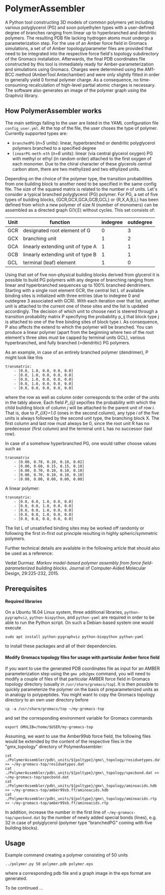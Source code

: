 # PolymerAssembler

A Python tool constructing 3D models of common polymers yet including various polyglycerol (PG) and soon polyethylen types with a user-defined degree of branches ranging from linear up to hyperbranched and dendritic polymers. The resulting PDB file lacking hydrogen atoms must undergo a parameterization step. For the use of an Amber force field in Gromacs simulations, a set of of Amber topology/parameter files are provided that need to be integrated into the respective force field's topology subdirectory of the Gromacs installation. Afterwards, the final PDB coordinates file constructed by this tool is immediately ready for Amber-parameterization and simulations using Gromacs. Charges were determined using the AM1-BCC method (AmberTool Antechamber) and were only slightly fitted in order to generally yield 0 formal polymer charge. As a consequence, no time-consuming recalculation of high-level partial atomic charges is necessary. The software also generates an image of the polymer graph using the Graphviz library.
 

How PolymerAssembler works
--------------------------

The main settings falling to the user are listed in the YAML configuration file `config_user.yml`. At the top of the file, the user choses the type of polymer. Currently supported types are:

- `branchedPG` (*n=5* units): linear, hyperbranched or dendritic polyglycerol polymers branched to a specified degree
- `linearPG-meth-eth` (*n=6* units): linear (via central glycerol oxygen) PG with methyl or ethyl (in random order) attached to the first oxygen of each monomer. Due to the chiral character of these glycerols central carbon atom, there are two methylized and two ethylized units. 

Depending on the choice of the polymer type, the transition probabilities from one building block to another need to be specified in the same config file. The size of the squared matrix is related to the number *n* of units. Let's consider a typical branched polyglycerol (PG) polymer. For PG, a set of five types of building blocks, {GCR,GCX,GCA,GCB,GCL} or {R,X,A,B,L} has been defined from which a new polymer of size *N* (number of monomers) can be assembled as a directed graph G(V,E) without cycles. This set consists of:

|Unit| function                          | indegree | outdegree |
|----|-----------------------------------|----------|-----------|
|GCR | designated root element of G      | 0        | 3         |
|GCX | branching unit                    | 1        | 2         |
|GCA | linearly extending unit of type A | 1        | 1         |
|GCB | linearly extending unit of type B | 1        | 1         |
|GCL | terminal (leaf) element           | 1        | 0         |

Using that set of five non-physical building blocks derived from glycerol it is possible to build PG polymers with any degree of branching ranging from linear and hyperbranched sequences up to 100% branched dendrimers. Starting with a single root element GCR, the central list L of available binding sites is initialized with three entries (due to indegree 0 and outdegree 3 associated with GCR). With each iteration over that list, another unit is attached to the current one of these sites and the list is updated accordingly. The decision of which unit to choose next is steered through a transition probability matrix P specifying the probability p_ij that block type j is attached to one of the free binding sites of block type i. As consequence, P also affects the extend to which the polymer will be branched. You can produce a linear polymer (apart from the beginning where two of the root element's three sites must be capped by terminal units GCL), various hyperbranched, and fully branched (=dendritic) PG polymers.

As an example, in case of an entirely branched polymer (dendrimer), P might look like this
```
transmatrix:
    - [0.0, 1.0, 0.0, 0.0, 0.0]
    - [0.0, 1.0, 0.0, 0.0, 0.0]
    - [0.0, 1.0, 0.0, 0.0, 0.0]
    - [0.0, 1.0, 0.0, 0.0, 0.0]
    - [0.0, 0.0, 0.0, 0.0, 0.0]
```
where the row as well as column order corresponds to the order of the units in the tably above. Each field *P_{ij}* sepcifies the probability with which the child building block of column *j* will be attached to the parent unit of row *i*. That is, due to *P_{iX}=1.0* (ones in the second column), any type *i* of the five units is always followed by the second unit type, the branching block X. The first column and last row must always be 0, since the root unit R has no predecessor (first column) and the terminal unit L has no successor (last row).

In case of a somehow hyperbranched PG, one would rather choose values such as
```
transmatrix
    - [0.00, 0.78, 0.10, 0.10, 0.02]
    - [0.00, 0.60, 0.15, 0.15, 0.10]
    - [0.00, 0.70, 0.10, 0.10, 0.10]
    - [0.00, 0.70, 0.10, 0.10, 0.10]
    - [0.00, 0.00, 0.00, 0.00, 0.00]
```
A linear polymer:
```
transmatrix:
    - [0.0, 0.0, 1.0, 0.0, 0.0]
    - [0.0, 0.0, 1.0, 0.0, 0.0]
    - [0.0, 0.0, 1.0, 0.0, 0.0]
    - [0.0, 0.0, 1.0, 0.0, 0.0]
    - [0.0, 0.0, 0.0, 0.0, 0.0]
```

The list L of unsatisfied binding sites may be worked off randomly or following the first in-first out principle resulting in highly spheric/symmetric polymers.

Further technical details are available in the following article that should also be used as a reference:

Vedat Durmaz. *Markov model-based polymer assembly from force field-parameterized building blocks*. Journal of Computer-Aided Molecular Design, 29:225-232, 2015.



Prerequisites
-------------

#### Required libraries

On a Ubuntu 16.04 Linux system, three additional libraries, `python-pygraphviz`, `python-biopython`, and `python-yaml` are required in order to be able to run the Python script. On such a Debian-based system one would execute

`sudo apt install python-pygraphviz python-biopython python-yaml`

to install these packages and all of their dependencies.


#### Modify Gromacs topology files for usage with particular Amber force field

If you want to use the generated PDB coordinates file as input for an AMBER parameterization step using the `gmx pdb2gmx` command, you will need to modify a couple of files of that particular AMBER force field in Gromacs topology directory (usually in `/usr/share/gromacs/top`). It is then possible to quickly parameterize the polymer on the basis of preparameterized units as in analogy to polypeptides. You might want to copy the Gromacs topology directory to an own user directory before

`cp -a /usr/share/gromacs/top ~/my-gromacs-top`

and set the corresponding environment variable for Gromacs commands

`export GMXLIB=/home/$USER/my-gromacs-top`

Assuming, we want to use the Amber99sb force field, the following files would be extended by the content of the respective files in the "gmx_topology" directory of PolymerAssembler:
```
cat ./PolymerAssembler/pdb\_units/${poltype}/gmx\_topology/residuetypes.dat >> ~/my-gromacs-top/residuetypes.dat
cat ./PolymerAssembler/pdb\_units/${poltype}/gmx\_topology/specbond.dat >> ~/my-gromacs-top/specbond.dat
cat ./PolymerAssembler/pdb\_units/${poltype}/gmx\_topology/aminoacids.hdb >> ~/my-gromacs-top/amber99sb.ff/aminoacids.hdb
cat ./PolymerAssembler/pdb\_units/${poltype}/gmx\_topology/aminoacids.rtp >> ~/my-gromacs-top/amber99sb.ff/aminoacids.rtp
```
In addition, increase the number in the first line of `~/my-gromacs-top/specbond.dat` by the number of newly added special bonds (lines), e.g. 32 in case of polyglycerol (polymer type "branchedPG" coming with five building blocks).




Usage
-----

Example command creating a polymer consisting of 50 units 

`../polymer.py 50 polymer.pdb polymer.eps`

where a corresponding pdb file and a graph image in the eps format are generated. 

To be continued ...

